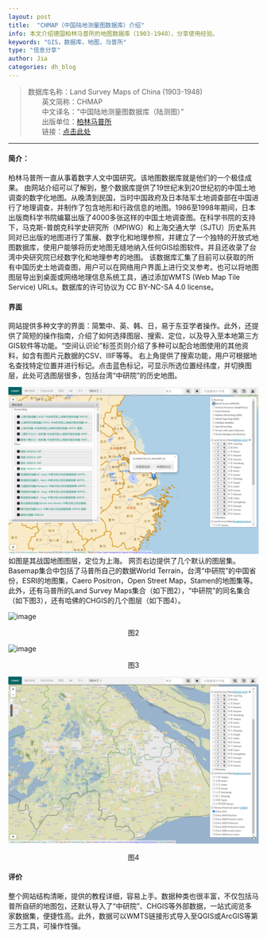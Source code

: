 ```yaml
---
layout: post
title:  "CHMAP（中国陆地测量图数据库）介绍"
info: 本文介绍德国柏林马普所的地图数据库（1903-1948），分享使用经验。
keywords: "GIS，数据库，地图，马普所"
type: "信息分享"
author: Jia
categories: dh_blog
---
```


> 数据库名称：Land Survey Maps of China (1903-1948)    
> 　　英文简称：CHMAP     
> 　　中文译名：“中国陆地测量图数据库（陆测图）”    
> 　　出版单位：[柏林马普所](https://www.mpiwg-berlin.mpg.de/)    
> 　　链接：[点击此处](https://chmap.mpiwg-berlin.mpg.de/)

-------------
#### 简介：
柏林马普所一直从事着数字人文中国研究。该地图数据库就是他们的一个极佳成果。
由网站介绍可以了解到，整个数据库提供了19世纪末到20世纪初的中国土地调查的数字化地图。从晚清到民国，当时中国政府及日本陆军土地调查部在中国进行了地理调查，并制作了包含地形和行政信息的地图。1986至1998年期间，日本出版商科学书院编纂出版了4000多张这样的中国土地调查图。在科学书院的支持下，马克斯-普朗克科学史研究所（MPIWG）和上海交通大学（SJTU）历史系共同对已出版的地图进行了策展、数字化和地理参照，并建立了一个独特的开放式地图数据库，使用户能够将历史地图无缝地纳入任何GIS绘图软件。并且还收录了台湾中央研究院已经数字化和地理参考的地图。
该数据库汇集了目前可以获取的所有中国历史土地调查图，用户可以在网络用户界面上进行交叉参考。也可以将地图图层导出到桌面或网络地理信息系统工具，通过添加WMTS (Web Map Tile Service) URLs。数据库的许可协议为 CC BY-NC-SA 4.0 license。

#### 界面
网站提供多种文字的界面：简繁中、英、韩、日，易于东亚学者操作。此外，还提供了简短的操作指南，介绍了如何选择图层、搜索、定位，以及导入至本地第三方GIS软件等功能。“空间认识论”标签页则介绍了多种可以配合地图使用的其他资料，如含有图片元数据的CSV、IIIF等等。
右上角提供了搜索功能，用户可根据地名查找特定位置并进行标记。点击蓝色标记，可显示所选位置经纬度，并切换图层，此处可选图层很多，包括台湾“中研院”的历史地图。
    
![image](https://raw.githubusercontent.com/DHHD2022/DHHD2022.GitHub.io/main/pics/2022-04-20/UI-CHMAP.png)
如图是其战国地图图层，定位为上海。
网页右边提供了几个默认的图层集。Basemap集合中包括了马普所自己的数据World Terrain，台湾“中研院”的中国省份，ESRI的地图集，Caero Positron，Open Street Map，Stamen的地图集等。
此外，还有马普所的Land Survey Maps集合（如下图2），“中研院”的同名集合（如下图3），还有哈佛的CHGIS的几个图层（如下图4）。
    
        
![image](https://raw.githubusercontent.com/DHHD2022/DHHD2022.GitHub.io/main/pics/2022-04-20/ShanghaiMPIWGSJTU.png)
<center>图2</center>
    
        
![image](https://raw.githubusercontent.com/DHHD2022/DHHD2022.GitHub.io/main/pics/2022-04-20/ShanghaiSinica.png)
<center>图3</center>
    
        
![image](https://raw.githubusercontent.com/DHHD2022/DHHD2022.GitHub.io/main/pics/2022-04-20/CHGIS.png)
<center>图4</center>

#### 评价
整个网站结构清晰，提供的教程详细，容易上手。数据种类也很丰富，不仅包括马普所自研的地图包，还默认导入了“中研院”、CHGIS等外部数据，一站式阅览多家数据集，便捷性高。此外，数据可以WMTS链接形式导入至QGIS或ArcGIS等第三方工具，可操作性强。